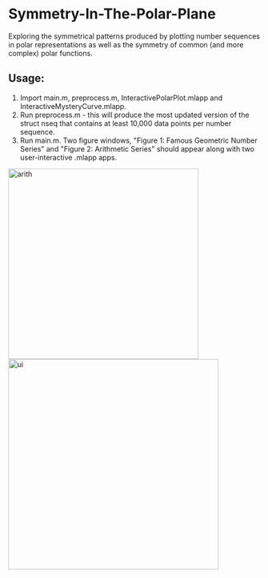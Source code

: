 # Symmetry-In-The-Polar-Plane
Exploring the symmetrical patterns produced by plotting number sequences in polar representations as well as the symmetry of common (and more complex) polar functions.

## Usage:
1. Import main.m, preprocess.m, InteractivePolarPlot.mlapp and InteractiveMysteryCurve.mlapp.
2. Run preprocess.m - this will produce the most updated version of the struct nseq that contains at least 10,000 data points per number sequence.
3. Run main.m. Two figure windows, "Figure 1: Famous Geometric Number Series" and "Figure 2: Arithmetic Series" should appear along with two user-interactive .mlapp apps.
   
<img width="380" alt="arith" src="https://github.com/gracepiroscia/Symmetry-In-The-Polar-Plane/assets/77422145/08ec8a52-685d-4ad2-9cb1-c4f93a0eeb21">
<img width="420" alt="ui" src="https://github.com/gracepiroscia/Symmetry-In-The-Polar-Plane/assets/77422145/55105454-e559-4cc2-b882-fbeb9226624c">
